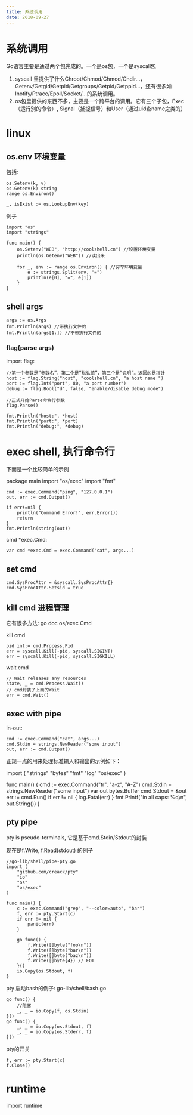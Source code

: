 ```yaml
---
title: 系统调用
date: 2018-09-27
---
```

# 系统调用
Go语言主要是通过两个包完成的。一个是os包，一个是syscall包

1. syscall 里提供了什么Chroot/Chmod/Chmod/Chdir…，Getenv/Getgid/Getpid/Getgroups/Getpid/Getppid…，还有很多如Inotify/Ptrace/Epoll/Socket/…的系统调用。
2. os包里提供的东西不多，主要是一个跨平台的调用。它有三个子包，Exec（运行别的命令）, Signal（捕捉信号）和User（通过uid查name之类的）

# linux

## os.env 环境变量
 包括:

    os.Setenv(k, v)
    os.Getenv(k) string
    range os.Environ()

    _, isExist := os.LookupEnv(key)

例子

    import "os"
    import "strings"

    func main() {
        os.Setenv("WEB", "http://coolshell.cn") //设置环境变量
        println(os.Getenv("WEB")) //读出来

        for _, env := range os.Environ() { //穷举环境变量
            e := strings.Split(env, "=")
            println(e[0], "=", e[1])
        }
    }

## shell args

    args := os.Args
    fmt.Println(args) //带执行文件的
    fmt.Println(args[1:]) //不带执行文件的

### flag(parse args)
import flag:

    //第一个参数是“参数名”，第二个是“默认值”，第三个是“说明”。返回的是指针
    host := flag.String("host", "coolshell.cn", "a host name ")
    port := flag.Int("port", 80, "a port number")
    debug := flag.Bool("d", false, "enable/disable debug mode")

    //正式开始Parse命令行参数
    flag.Parse()

    fmt.Println("host:", *host)
    fmt.Println("port:", *port)
    fmt.Println("debug:", *debug)

# exec shell, 执行命令行
下面是一个比较简单的示例

  package main
  import "os/exec"
  import "fmt"

    cmd := exec.Command("ping", "127.0.0.1")
    out, err := cmd.Output()

    if err!=nil {
        println("Command Error!", err.Error())
        return
    }
    fmt.Println(string(out))

cmd *exec.Cmd:

    var cmd *exec.Cmd = exec.Command("cat", args...)

## set cmd
	cmd.SysProcAttr = &syscall.SysProcAttr{}
	cmd.SysProcAttr.Setsid = true

## kill cmd 进程管理
它有很多方法: go doc os/exec Cmd

kill cmd

	pid int:= cmd.Process.Pid
    err = syscall.Kill(-pid, syscall.SIGINT)
	err = syscall.Kill(-pid, syscall.SIGKILL)

wait cmd

    // Wait releases any resources
	state, _ = cmd.Process.Wait()
    // cmd封装了上面的Wait
    err = cmd.Wait()

## exec with pipe
in-out:

    cmd := exec.Command("cat", args...)
    cmd.Stdin = strings.NewReader("some input")
    out, err := cmd.Output()

正规一点的用来处理标准输入和输出的示例如下：

  import (
      "strings"
      "bytes"
      "fmt"
      "log"
      "os/exec"
  )

  func main() {
      cmd := exec.Command("tr", "a-z", "A-Z")
      cmd.Stdin = strings.NewReader("some input")
      var out bytes.Buffer
      cmd.Stdout = &out
      err := cmd.Run()
      if err != nil {
          log.Fatal(err)
      }
      fmt.Printf("in all caps: %q\n", out.String())
  }

## pty pipe
pty is pseudo-terminals, 它是基于cmd.Stdin/Stdout的封装

现在是f.Write, f.Read(stdout) 的例子

    //go-lib/shell/pipe-pty.go
    import (
        "github.com/creack/pty"
        "io"
        "os"
        "os/exec"
    )

    func main() {
        c := exec.Command("grep", "--color=auto", "bar")
        f, err := pty.Start(c)
        if err != nil {
            panic(err)
        }

        go func() {
            f.Write([]byte("foo\n"))
            f.Write([]byte("bar\n"))
            f.Write([]byte("baz\n"))
            f.Write([]byte{4}) // EOT
        }()
        io.Copy(os.Stdout, f)
    }

pty 启动bash的例子: go-lib/shell/bash.go

	go func() { 
        //阻塞
        _, _ = io.Copy(f, os.Stdin) 
    }()
	go func() { 
        _, _ = io.Copy(os.Stdout, f)
        _, _ = io.Copy(os.Stderr, f)
    }()

pty的开关

    f, err := pty.Start(c)
    f.Close()

# runtime

  import runtime